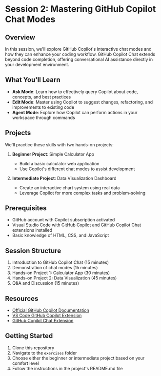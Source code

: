 # Session 2: Mastering GitHub Copilot Chat Modes

## Overview

In this session, we'll explore GitHub Copilot's interactive chat modes and how they can enhance your coding workflow. GitHub Copilot Chat extends beyond code completion, offering conversational AI assistance directly in your development environment.

## What You'll Learn

- **Ask Mode**: Learn how to effectively query Copilot about code, concepts, and best practices
- **Edit Mode**: Master using Copilot to suggest changes, refactoring, and improvements to existing code
- **Agent Mode**: Explore how Copilot can perform actions in your workspace through commands

## Projects

We'll practice these skills with two hands-on projects:

1. **Beginner Project**: Simple Calculator App
   - Build a basic calculator web application
   - Use Copilot's different chat modes to assist development

2. **Intermediate Project**: Data Visualization Dashboard
   - Create an interactive chart system using real data
   - Leverage Copilot for more complex tasks and problem-solving

## Prerequisites

- GitHub account with Copilot subscription activated
- Visual Studio Code with GitHub Copilot and GitHub Copilot Chat extensions installed
- Basic knowledge of HTML, CSS, and JavaScript

## Session Structure

1. Introduction to GitHub Copilot Chat (15 minutes)
2. Demonstration of chat modes (15 minutes)
3. Hands-on Project 1: Calculator App (30 minutes)
4. Hands-on Project 2: Data Visualization (45 minutes) 
5. Q&A and Discussion (15 minutes)

## Resources

- [Official GitHub Copilot Documentation](https://docs.github.com/en/copilot)
- [VS Code GitHub Copilot Extension](https://marketplace.visualstudio.com/items?itemName=GitHub.copilot)
- [GitHub Copilot Chat Extension](https://marketplace.visualstudio.com/items?itemName=GitHub.copilot-chat)

## Getting Started

1. Clone this repository
2. Navigate to the `exercises` folder
3. Choose either the beginner or intermediate project based on your comfort level
4. Follow the instructions in the project's README.md file